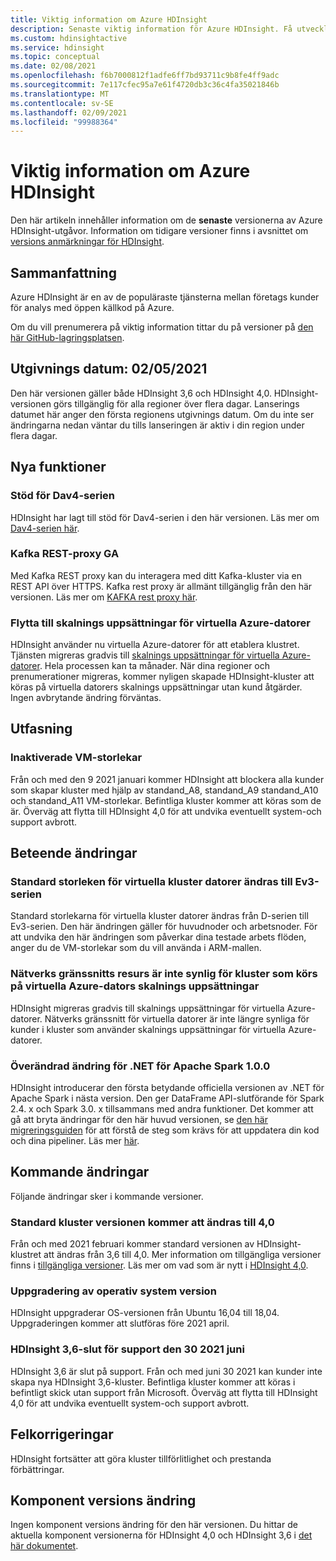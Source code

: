```yaml
---
title: Viktig information om Azure HDInsight
description: Senaste viktig information för Azure HDInsight. Få utvecklings tips och information för Hadoop, Spark, R Server, Hive med mera.
ms.custom: hdinsightactive
ms.service: hdinsight
ms.topic: conceptual
ms.date: 02/08/2021
ms.openlocfilehash: f6b7000812f1adfe6ff7bd93711c9b8fe4ff9adc
ms.sourcegitcommit: 7e117cfec95a7e61f4720db3c36c4fa35021846b
ms.translationtype: MT
ms.contentlocale: sv-SE
ms.lasthandoff: 02/09/2021
ms.locfileid: "99988364"
---
```

# <a name="azure-hdinsight-release-notes"></a>Viktig information om Azure HDInsight

Den här artikeln innehåller information om de **senaste** versionerna av Azure HDInsight-utgåvor. Information om tidigare versioner finns i avsnittet om [versions anmärkningar för HDInsight](hdinsight-release-notes-archive.md).

## <a name="summary"></a>Sammanfattning

Azure HDInsight är en av de populäraste tjänsterna mellan företags kunder för analys med öppen källkod på Azure.

Om du vill prenumerera på viktig information tittar du på versioner på [den här GitHub-lagringsplatsen](https://github.com/hdinsight/release-notes/releases).

## <a name="release-date-02052021"></a>Utgivnings datum: 02/05/2021

Den här versionen gäller både HDInsight 3,6 och HDInsight 4,0. HDInsight-versionen görs tillgänglig för alla regioner över flera dagar. Lanserings datumet här anger den första regionens utgivnings datum. Om du inte ser ändringarna nedan väntar du tills lanseringen är aktiv i din region under flera dagar.

## <a name="new-features"></a>Nya funktioner
### <a name="dav4-series-support"></a>Stöd för Dav4-serien
HDInsight har lagt till stöd för Dav4-serien i den här versionen. Läs mer om [Dav4-serien här](https://docs.microsoft.com/azure/virtual-machines/dav4-dasv4-series).

### <a name="kafka-rest-proxy-ga"></a>Kafka REST-proxy GA 
Med Kafka REST proxy kan du interagera med ditt Kafka-kluster via en REST API över HTTPS. Kafka rest proxy är allmänt tillgänglig från den här versionen. Läs mer om [KAFKA rest proxy här](https://docs.microsoft.com/azure/hdinsight/kafka/rest-proxy).

### <a name="moving-to-azure-virtual-machine-scale-sets"></a>Flytta till skalnings uppsättningar för virtuella Azure-datorer
HDInsight använder nu virtuella Azure-datorer för att etablera klustret. Tjänsten migreras gradvis till [skalnings uppsättningar för virtuella Azure-datorer](../virtual-machine-scale-sets/overview.md). Hela processen kan ta månader. När dina regioner och prenumerationer migreras, kommer nyligen skapade HDInsight-kluster att köras på virtuella datorers skalnings uppsättningar utan kund åtgärder. Ingen avbrytande ändring förväntas.

## <a name="deprecation"></a>Utfasning
### <a name="disabled-vm-sizes"></a>Inaktiverade VM-storlekar
Från och med den 9 2021 januari kommer HDInsight att blockera alla kunder som skapar kluster med hjälp av standand_A8, standand_A9 standand_A10 och standand_A11 VM-storlekar. Befintliga kluster kommer att köras som de är. Överväg att flytta till HDInsight 4,0 för att undvika eventuellt system-och support avbrott.

## <a name="behavior-changes"></a>Beteende ändringar
### <a name="default-cluster-vm-size-changes-to-ev3-series"></a>Standard storleken för virtuella kluster datorer ändras till Ev3-serien 
Standard storlekarna för virtuella kluster datorer ändras från D-serien till Ev3-serien. Den här ändringen gäller för huvudnoder och arbetsnoder. För att undvika den här ändringen som påverkar dina testade arbets flöden, anger du de VM-storlekar som du vill använda i ARM-mallen.

### <a name="network-interface-resource-not-visible-for-clusters-running-on-azure-virtual-machine-scale-sets"></a>Nätverks gränssnitts resurs är inte synlig för kluster som körs på virtuella Azure-dators skalnings uppsättningar
HDInsight migreras gradvis till skalnings uppsättningar för virtuella Azure-datorer. Nätverks gränssnitt för virtuella datorer är inte längre synliga för kunder i kluster som använder skalnings uppsättningar för virtuella Azure-datorer.


### <a name="breaking-change-for-net-for-apache-spark-100"></a>Överändrad ändring för .NET för Apache Spark 1.0.0
HDInsight introducerar den första betydande officiella versionen av .NET för Apache Spark i nästa version. Den ger DataFrame API-slutförande för Spark 2.4. x och Spark 3.0. x tillsammans med andra funktioner. Det kommer att gå att bryta ändringar för den här huvud versionen, se [den här migreringsguiden](https://github.com/dotnet/spark/blob/master/docs/migration-guide.md#upgrading-from-microsoftspark-0x-to-10) för att förstå de steg som krävs för att uppdatera din kod och dina pipeliner. Läs mer [här](https://docs.microsoft.com/azure/hdinsight/spark/spark-dotnet-version-update#using-net-for-apache-spark-v10-in-hdinsight).

## <a name="upcoming-changes"></a>Kommande ändringar
Följande ändringar sker i kommande versioner.

### <a name="default-cluster-version-will-be-changed-to-40"></a>Standard kluster versionen kommer att ändras till 4,0
Från och med 2021 februari kommer standard versionen av HDInsight-klustret att ändras från 3,6 till 4,0. Mer information om tillgängliga versioner finns i [tillgängliga versioner](./hdinsight-component-versioning.md#available-versions). Läs mer om vad som är nytt i [HDInsight 4,0](./hdinsight-version-release.md).

### <a name="os-version-upgrade"></a>Uppgradering av operativ system version
HDInsight uppgraderar OS-versionen från Ubuntu 16,04 till 18,04. Uppgraderingen kommer att slutföras före 2021 april.

### <a name="hdinsight-36-end-of-support-on-june-30-2021"></a>HDInsight 3,6-slut för support den 30 2021 juni
HDInsight 3,6 är slut på support. Från och med juni 30 2021 kan kunder inte skapa nya HDInsight 3,6-kluster. Befintliga kluster kommer att köras i befintligt skick utan support från Microsoft. Överväg att flytta till HDInsight 4,0 för att undvika eventuellt system-och support avbrott.

## <a name="bug-fixes"></a>Felkorrigeringar
HDInsight fortsätter att göra kluster tillförlitlighet och prestanda förbättringar. 

## <a name="component-version-change"></a>Komponent versions ändring
Ingen komponent versions ändring för den här versionen. Du hittar de aktuella komponent versionerna för HDInsight 4,0 och HDInsight 3,6 i [det här dokumentet](./hdinsight-component-versioning.md).

